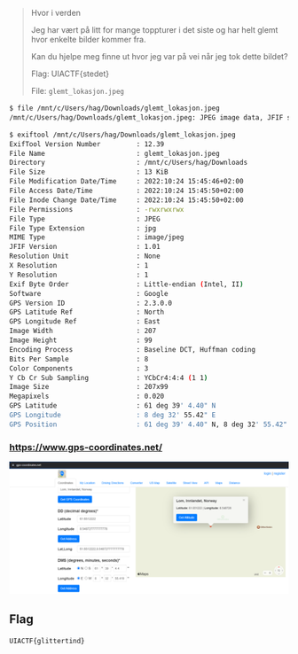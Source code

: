 > Hvor i verden
> 
> Jeg har vært på litt for mange toppturer i det siste og har helt glemt hvor enkelte bilder kommer fra.
> 
> Kan du hjelpe meg finne ut hvor jeg var på vei når jeg tok dette bildet?
> 
> Flag: UIACTF{stedet}
> 
> File: `glemt_lokasjon.jpeg`


```bash
$ file /mnt/c/Users/hag/Downloads/glemt_lokasjon.jpeg
/mnt/c/Users/hag/Downloads/glemt_lokasjon.jpeg: JPEG image data, JFIF standard 1.01, aspect ratio, density 1x1, segment length 16, Exif Standard: [TIFF image data, little-endian, direntries=2, software=Google, GPS-Data], baseline, precision 8, 207x99, components 3
```

```bash
$ exiftool /mnt/c/Users/hag/Downloads/glemt_lokasjon.jpeg
ExifTool Version Number         : 12.39
File Name                       : glemt_lokasjon.jpeg
Directory                       : /mnt/c/Users/hag/Downloads
File Size                       : 13 KiB
File Modification Date/Time     : 2022:10:24 15:45:46+02:00
File Access Date/Time           : 2022:10:24 15:45:50+02:00
File Inode Change Date/Time     : 2022:10:24 15:45:50+02:00
File Permissions                : -rwxrwxrwx
File Type                       : JPEG
File Type Extension             : jpg
MIME Type                       : image/jpeg
JFIF Version                    : 1.01
Resolution Unit                 : None
X Resolution                    : 1
Y Resolution                    : 1
Exif Byte Order                 : Little-endian (Intel, II)
Software                        : Google
GPS Version ID                  : 2.3.0.0
GPS Latitude Ref                : North
GPS Longitude Ref               : East
Image Width                     : 207
Image Height                    : 99
Encoding Process                : Baseline DCT, Huffman coding
Bits Per Sample                 : 8
Color Components                : 3
Y Cb Cr Sub Sampling            : YCbCr4:4:4 (1 1)
Image Size                      : 207x99
Megapixels                      : 0.020
GPS Latitude                    : 61 deg 39' 4.40" N
GPS Longitude                   : 8 deg 32' 55.42" E
GPS Position                    : 61 deg 39' 4.40" N, 8 deg 32' 55.42" E
```

### https://www.gps-coordinates.net/

![](01.png)


## Flag

`UIACTF{glittertind}`